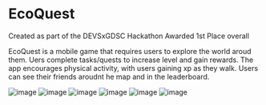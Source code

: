 # EcoQuest

Created as part of the DEVSxGDSC Hackathon
Awarded 1st Place overall 

EcoQuest is a mobile game that requires users to explore the world aroud them. Uers complete tasks/quests to increase level and gain rewards. The app encourages physical activity, with users gaining xp as they walk. 
Users can see their friends aroudnt he map and in the leaderboard.

![image](https://github.com/grantliunz/EcoQuest/assets/100253339/567dfd66-e208-41d1-96be-2c031c829249)
![image](https://github.com/grantliunz/EcoQuest/assets/100253339/e984e313-cde4-4883-84c3-d199d426cb2c)
![image](https://github.com/grantliunz/EcoQuest/assets/100253339/bd864629-a6a7-4a88-969e-64ae0d95173c)
![image](https://github.com/grantliunz/EcoQuest/assets/100253339/227b9959-3b4e-48a2-b596-685c2044ffba)
![image](https://github.com/grantliunz/EcoQuest/assets/100253339/759be26d-c168-45e2-8c74-efb7053f869f)
![image](https://github.com/grantliunz/EcoQuest/assets/100253339/2cb8fd5e-2c24-4786-8999-27a5e403d633)
